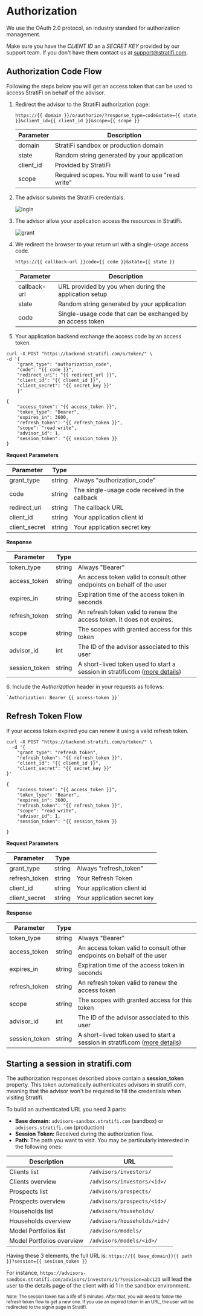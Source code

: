# Authorization

We use the OAuth 2.0 protocol, an industry standard for authorization management.

Make sure you have the _CLIENT ID_ an a _SECRET KEY_ provided by our support team. If you don't have them contact us at <a class="link-primary" href="mailto:info@stratifi.com">support@stratifi.com</a>.

## Authorization Code Flow

Following the steps below you will get an access token that can be used to access StratiFi on behalf of the advisor.

1.  Redirect the advisor to the StratiFi authorization page:

    `https://{{ domain }}/o/authorize/?response_type=code&state={{ state }}&client_id={{ client_id }}&scope={{ scope }}`

    | Parameter | Description                                        |
    | --------- | -------------------------------------------------- |
    | domain    | StratiFi sandbox or production domain              |
    | state     | Random string generated by your application        |
    | client_id | Provided by StratiFi                               |
    | scope     | Required scopes. You will want to use "read write" |

1.  The advisor submits the StratiFi credentials.

    ![login](https://s3.amazonaws.com/api.stratifi.com/login.2.png "Login")

1.  The advisor allow your application access the resources in StratiFi.

    ![grant](https://s3.amazonaws.com/api.stratifi.com/grant.2.png "Grant")

1.  We redirect the browser to your return url with a single-usage access code.

    `https://{{ callback-url }}code={{ code }}&state={{ state }}`

    | Parameter    | Description                                                |
    | ------------ | ---------------------------------------------------------- |
    | callback-url | URL provided by you when during the application setup      |
    | state        | Random string generated by your application                |
    | code         | Single-usage code that can be exchanged by an access token |

1.  Your application backend exchange the access code by an access token.

```shell
curl -X POST "https://backend.stratifi.com/o/token/" \
-d '{
    "grant_type": "authorization_code",
    "code": "{{ code }}",
    "redirect_uri": "{{ redirect_url }}",
    "client_id": "{{ client_id }}",
    "client_secret": "{{ secret_key }}"
    }'

{
    "access_token": "{{ access_token }}",
    "token_type": "Bearer",
    "expires_in": 3600,
    "refresh_token": "{{ refresh_token }}",
    "scope": "read write",
    "advisor_id": 1,
    "session_token": "{{ session_token }}
}
```

**Request Parameters**

| Parameter     | Type   |                                                |
| ------------- | ------ | ---------------------------------------------- |
| grant_type    | string | Always "authorization_code"                    |
| code          | string | The single-usage code received in the callback |
| redirect_uri  | string | The callback URL                               |
| client_id     | string | Your application client id                     |
| client_secret | string | Your application secret key                    |

**Response**

| Parameter     | Type   |                                                                                                                                                               |
| ------------- | ------ | ------------------------------------------------------------------------------------------------------------------------------------------------------------- |
| token_type    | string | Always "Bearer"                                                                                                                                               |
| access_token  | string | An access token valid to consult other endpoints on behalf of the user                                                                                        |
| expires_in    | string | Expiration time of the access token in seconds                                                                                                                |
| refresh_token | string | An refresh token valid to renew the access token. It does not expires.                                                                                        |
| scope         | string | The scopes with granted access for this token                                                                                                                 |
| advisor_id    | int    | The ID of the advisor associated to this user                                                                                                                 |
| session_token | string | A short-lived token used to start a session in stratifi.com (<a href="https://api.stratifi.com/docs/v1/#starting-a-session-in-stratifi-com">more details</a>) |

&#54;. Include the _Authorization_ header in your requests as follows:

<!-- (Hardcode the 6. because at this point the format is mess between the list, table and the shell code) -->

    `Authorization: Bearer {{ access-token }}`

## Refresh Token Flow

If your access token expired you can renew it using a valid refresh token.

```shell
curl -X POST "https://backend.stratifi.com/o/token/" \
  -d '{
    "grant_type": "refresh_token",
    "refresh_token": "{{ refresh_token }}",
    "client_id": "{{ client_id }}",
    "client_secret": "{{ secret_key }}"
}'

{
    "access_token": "{{ access_token }}",
    "token_type": "Bearer",
    "expires_in": 3600,
    "refresh_token": "{{ refresh_token }}",
    "scope": "read write",
    "advisor_id": 1,
    "session_token": "{{ session_token }}

}
```

**Request Parameters**

| Parameter     | Type   |                             |
| ------------- | ------ | --------------------------- |
| grant_type    | string | Always "refresh_token"      |
| refresh_token | string | Your Refresh Token          |
| client_id     | string | Your application client id  |
| client_secret | string | Your application secret key |

**Response**

| Parameter     | Type   |                                                                                                                                                               |
| ------------- | ------ | ------------------------------------------------------------------------------------------------------------------------------------------------------------- |
| token_type    | string | Always "Bearer"                                                                                                                                               |
| access_token  | string | An access token valid to consult other endpoints on behalf of the user                                                                                        |
| expires_in    | string | Expiration time of the access token in seconds                                                                                                                |
| refresh_token | string | An refresh token valid to renew the access token                                                                                                              |
| scope         | string | The scopes with granted access for this token                                                                                                                 |
| advisor_id    | int    | The ID of the advisor associated to this user                                                                                                                 |
| session_token | string | A short-lived token used to start a session in stratifi.com (<a href="https://api.stratifi.com/docs/v1/#starting-a-session-in-stratifi-com">more details</a>) |

## Starting a session in stratifi.com

The authorization responses described above contain a **session_token** property. This token automatically
authenticates advisors in stratifi.com, meaning that the advisor won't be required to fill the credentials when visiting Stratifi.

To build an authenticated URL you need 3 parts:

- **Base domain:** `advisors-sandbox.stratifi.com` (sandbox) or `advisors.stratifi.com` (production)
- **Session Token:** Received during the authorization flow.
- **Path:** The path you want to visit. You may be particularly interested in the following ones:

| Description               | URL                          |
| ------------------------- | ---------------------------- |
| Clients list              | `/advisors/investors/`       |
| Clients overview          | `/advisors/investors/<id>/`  |
| Prospects list            | `/advisors/prospects/`       |
| Prospects overview        | `/advisors/prospects/<id>/`  |
| Households list           | `/advisors/households/`      |
| Households overview       | `/advisors/households/<id>/` |
| Model Portfolios list     | `/advisors/models/`          |
| Model Portfolios overview | `/advisors/models/<id>/`     |

Having these 3 elements, the full URL is: `https://{{ base_domain}}{{ path }}?session={{ sesison_token }}`

For instance, `https://advisors-sandbox.stratifi.com/advisors/investors/1/?session=abc123` will lead the user
to the details page of the client with id 1 in the sandbox environment.

<small>Note: The session token has a life of 5 minutes. After that, you will need to follow the refresh token flow to get a new one. If you use an expired token in an URL, the user will be redirected to the signin page in Stratifi.</small>
